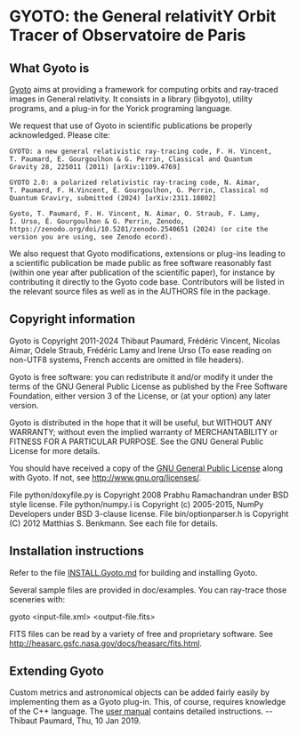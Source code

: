 # GYOTO: the General relativitY Orbit Tracer of Observatoire de Paris

## What Gyoto is

[Gyoto](http://gyoto.obspm.fr/) aims at providing a framework for
computing orbits and ray-traced images in General relativity. It
consists in a library (libgyoto), utility programs, and a plug-in for
the Yorick programing language.

We request that use of Gyoto in scientific publications be properly
acknowledged. Please cite:

    GYOTO: a new general relativistic ray-tracing code, F. H. Vincent,
    T. Paumard, E. Gourgoulhon & G. Perrin, Classical and Quantum
    Gravity 28, 225011 (2011) [arXiv:1109.4769]

    GYOTO 2.0: a polarized relativistic ray-tracing code, N. Aimar,
    T. Paumard, F. H.Vincent, É. Gourgoulhon, G. Perrin, Classical nd
    Quantum Graviry, submitted (2024) [arXiv:2311.18802]

    Gyoto, T. Paumard, F. H. Vincent, N. Aimar, O. Straub, F. Lamy,
    I. Urso, É. Gourgoulhon & G. Perrin, Zenodo,
    https://zenodo.org/doi/10.5281/zenodo.2540651 (2024) (or cite the
    version you are using, see Zenodo ecord).

We also request that Gyoto modifications, extensions or plug-ins
leading to a scientific publication be made public as free software
reasonably fast (within one year after publication of the scientific
paper), for instance by contributing it directly to the Gyoto
code base. Contributors will be listed in the relevant source files as
well as in the AUTHORS file in the package.

## Copyright information

Gyoto is Copyright 2011-2024 Thibaut Paumard, Frédéric Vincent,
Nicolas Aimar, Odele Straub, Frédéric Lamy and Irene Urso (To ease
reading on non-UTF8 systems, French accents are omitted in file
headers).

Gyoto is free software: you can redistribute it and/or modify it under
the terms of the GNU General Public License as published by the Free
Software Foundation, either version 3 of the License, or (at your
option) any later version.

Gyoto is distributed in the hope that it will be useful, but WITHOUT
ANY WARRANTY; without even the implied warranty of MERCHANTABILITY or
FITNESS FOR A PARTICULAR PURPOSE.  See the GNU General Public License
for more details.

You should have received a copy of the [GNU General Public
License](COPYING) along with Gyoto.  If not, see
<http://www.gnu.org/licenses/>.

File python/doxyfile.py is Copyright 2008 Prabhu Ramachandran under
BSD style license. File python/numpy.i is Copyright (c) 2005-2015,
NumPy Developers under BSD 3-clause license. File bin/optionparser.h
is Copyright (C) 2012 Matthias S. Benkmann. See each file for details.

## Installation instructions

Refer to the file [INSTALL.Gyoto.md](INSTALL.Gyoto.md) for building
and installing Gyoto.

Several sample files are provided in doc/examples. You can ray-trace
those sceneries with:

  gyoto <input-file.xml> <output-file.fits>

FITS files can be read by a variety of free and proprietary
software. See http://heasarc.gsfc.nasa.gov/docs/heasarc/fits.html.

## Extending Gyoto

Custom metrics and astronomical objects can be added fairly easily by
implementing them as a Gyoto plug-in. This, of course, requires
knowledge of the C++ language. The [user
manual](http://gyoto.obspm.fr/GyotoManual.pdf) contains detailed
instructions.
                        -- Thibaut Paumard, Thu, 10 Jan 2019.
